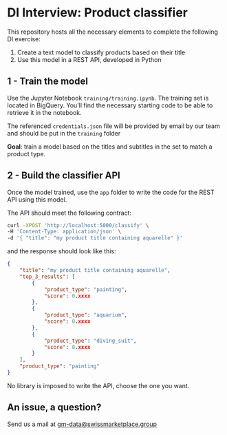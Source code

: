 # DI Interview: Product classifier 

This repository hosts all the necessary elements to complete the following DI exercise:

1. Create a text model to classify products based on their title
2. Use this model in a REST API, developed in Python

## 1 - Train the model

Use the Jupyter Notebook `training/training.ipynb`. 
The training set is located in BigQuery.
You'll find the necessary starting code to be able to retrieve it in the notebook.

The referenced `credentials.json` file will be provided by email by our team and should be put in the `training` folder

**Goal**: train a model based on the titles and subtitles in the set to match a product type.

## 2 - Build the classifier API

Once the model trained, use the `app` folder to write the code for the REST API using this model.

The API should meet the following contract:

```bash
curl -XPOST 'http://localhost:5000/classify' \
-H 'Content-Type: application/json' \
-d '{ "title": "my product title containing aquarelle" }'
```

and the response should look like this: 

```json
{
    "title": "my product title containing aquarelle",
    "top_3_results": [
        {
            "product_type": "painting",
            "score": 0.xxxx
        },
        {
            "product_type": "aquarium",
            "score": 0.xxxx
        },
        {
            "product_type": "diving_suit",
            "score": 0.xxxx
        }
    ],
    "product_type": "painting"
}
```

No library is imposed to write the API, choose the one you want.

## An issue, a question?

Send us a mail at [gm-data@swissmarketplace.group](mailto:gm-data@swissmarketplace.group)
